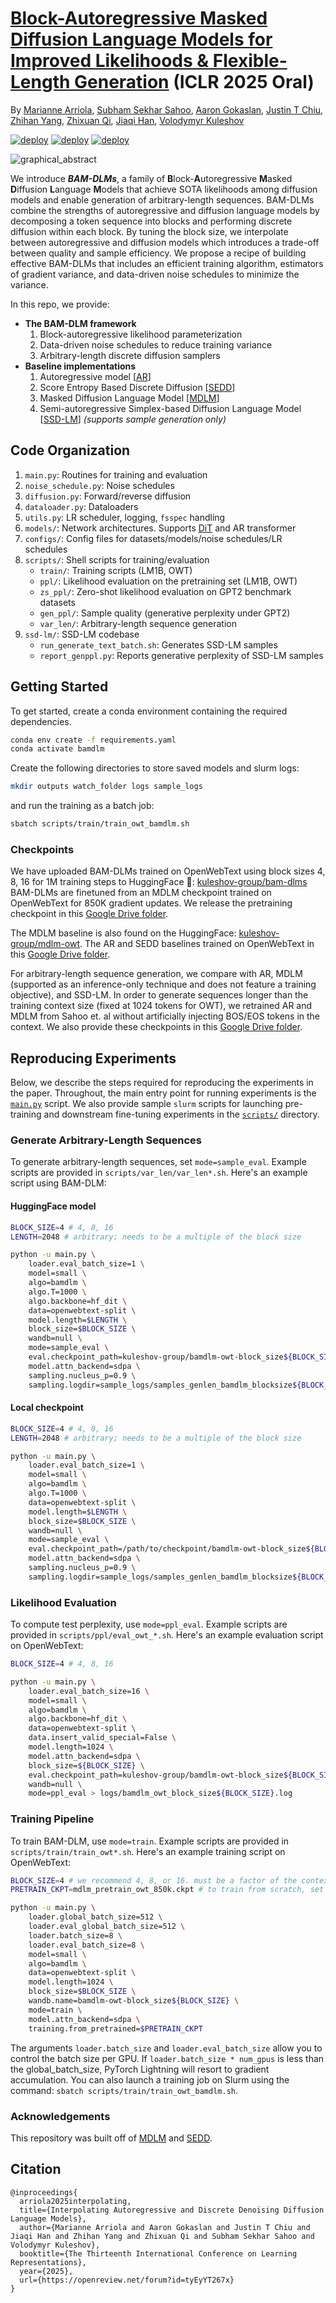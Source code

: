 # [Block-Autoregressive Masked Diffusion Language Models for Improved Likelihoods & Flexible-Length Generation](https://openreview.net/forum?id=tyEyYT267x) (ICLR 2025 Oral)
By [Marianne Arriola](https://mariannearriola.github.io), [Subham Sekhar Sahoo](https://s-sahoo.github.io), [Aaron Gokaslan](https://skylion007.github.io), [Justin T Chiu](https://justinchiu.netlify.app), [Zhihan Yang](https://zhihanyang2022.github.io/), [Zhixuan Qi](https://zhixuanqi.com/), [Jiaqi Han](https://hanjq17.github.io/), [Volodymyr Kuleshov](https://www.cs.cornell.edu/~kuleshov/)

<!-- [![Open In Colab](https://colab.research.google.com/assets/colab-badge.svg)](https://colab.research.google.com/drive/18nC6q7dWq154fI1BXPLwmtnS7Zvbrv6p?usp=sharing/) -->
[![deploy](https://img.shields.io/badge/Paper_📃-black)](https://openreview.net/forum?id=tyEyYT267x)
[![deploy](https://img.shields.io/badge/Blog_📝%20%20-8A2BE2)](https://mariannearriola.github.io/bam-dlms/)
[![deploy](https://img.shields.io/badge/HuggingFace_🤗%20-BAMDLMs%20-orange)](https://huggingface.co/collections/kuleshov-group/bam-dlm-67be95f81b96b15fec50d53f)

![graphical_abstract](readme_assets/graphical_abstract.png)

We introduce ***BAM-DLMs***, a family of **B**lock-**A**utoregressive **M**asked **D**iffusion **L**anguage **M**odels that achieve SOTA likelihoods among diffusion models and enable generation of arbitrary-length sequences. BAM-DLMs combine the strengths of autoregressive and diffusion language models by decomposing a token sequence into blocks and performing discrete diffusion within each block. By tuning the block size, we interpolate between autoregressive and diffusion models which introduces a trade-off between quality and sample efficiency. We propose a recipe of building effective BAM-DLMs that includes an efficient training algorithm, estimators of gradient variance, and data-driven noise schedules to minimize the variance.

<!-- We provide a demo in this [![Open In Colab](https://colab.research.google.com/assets/colab-badge.svg)](https://colab.research.google.com/drive/18nC6q7dWq154fI1BXPLwmtnS7Zvbrv6p?usp=sharing/) notebook. -->


In this repo, we provide:
* **The BAM-DLM framework**
  1. Block-autoregressive likelihood parameterization
  2. Data-driven noise schedules to reduce training variance
  3. Arbitrary-length discrete diffusion samplers
* **Baseline implementations**
  1. Autoregressive model [[AR](https://arxiv.org/abs/2406.07524)]
  2. Score Entropy Based Discrete Diffusion [[SEDD](https://arxiv.org/abs/2310.16834)]
  3. Masked Diffusion Language Model [[MDLM](https://arxiv.org/abs/2406.07524)]
  4. Semi-autoregressive Simplex-based Diffusion Language Model [[SSD-LM](https://arxiv.org/pdf/2210.17432)] *(supports sample generation only)*

<a name="code-organization"></a>
## Code Organization
1. ```main.py```: Routines for training and evaluation
2. ```noise_schedule.py```: Noise schedules
3. ```diffusion.py```: Forward/reverse diffusion
4. ```dataloader.py```: Dataloaders
5. ```utils.py```: LR scheduler, logging, `fsspec` handling
6. ```models/```: Network architectures. Supports [DiT](https://arxiv.org/abs/2212.09748) and AR transformer
7. ```configs/```: Config files for datasets/models/noise schedules/LR schedules
8. ```scripts/```: Shell scripts for training/evaluation
    - ``train/``: Training scripts (LM1B, OWT)
    - ``ppl/``: Likelihood evaluation on the pretraining set (LM1B, OWT)
    - ``zs_ppl/``: Zero-shot likelihood evaluation on GPT2 benchmark datasets
    - ``gen_ppl/``: Sample quality (generative perplexity under GPT2)
    - ``var_len/``: Arbitrary-length sequence generation
9. ```ssd-lm/```: SSD-LM codebase
    - ```run_generate_text_batch.sh```: Generates SSD-LM samples
    - ```report_genppl.py```: Reports generative perplexity of SSD-LM samples


<a name="getting_started"></a>

## Getting Started

To get started, create a conda environment containing the required dependencies.

```bash
conda env create -f requirements.yaml
conda activate bamdlm
```

Create the following directories to store saved models and slurm logs:
```bash
mkdir outputs watch_folder logs sample_logs
```
and run the training as a batch job:
```bash
sbatch scripts/train/train_owt_bamdlm.sh
```

### Checkpoints

We have uploaded BAM-DLMs trained on OpenWebText using block sizes 4, 8, 16 for 1M training steps to HuggingFace 🤗:
[kuleshov-group/bam-dlms](https://huggingface.co/collections/kuleshov-group/bam-dlms-67be95f81b96b15fec50d53f) BAM-DLMs are finetuned from an MDLM checkpoint trained on OpenWebText for 850K gradient updates. We release the pretraining checkpoint in this [Google Drive folder](https://drive.google.com/drive/folders/1Vm4YZBX7bzVuHhIbkY1RHTUsf8v71oew?usp=sharing).


The MDLM baseline is also found on the HuggingFace:
[kuleshov-group/mdlm-owt](https://huggingface.co/kuleshov-group/mdlm-owt). The AR and SEDD baselines trained on OpenWebText in this [Google Drive folder](https://drive.google.com/drive/folders/16LuuptK7Xfk-vzhQYZBZ0SA-B-BFluau?usp=sharing).

For arbitrary-length sequence generation, we compare with AR, MDLM (supported as an inference-only technique and does not feature a training objective), and SSD-LM. In order to generate sequences longer than the training context size (fixed at 1024 tokens for OWT), we retrained AR and MDLM from Sahoo et. al without artificially injecting BOS/EOS tokens in the context. We also provide these checkpoints in this [Google Drive folder](https://drive.google.com/drive/folders/1Vm4YZBX7bzVuHhIbkY1RHTUsf8v71oew?usp=sharing).

## Reproducing Experiments

Below, we describe the steps required for reproducing the experiments in the paper.
Throughout, the main entry point for running experiments is the [`main.py`](./main.py) script.
We also provide sample `slurm` scripts for launching pre-training and downstream fine-tuning experiments in the [`scripts/`](./scripts) directory.


### Generate Arbitrary-Length Sequences

To generate arbitrary-length sequences, set `mode=sample_eval`. Example scripts are provided in `scripts/var_len/var_len*.sh`. Here's an example script using BAM-DLM:
#### HuggingFace model
```bash
BLOCK_SIZE=4 # 4, 8, 16
LENGTH=2048 # arbitrary; needs to be a multiple of the block size

python -u main.py \
    loader.eval_batch_size=1 \
    model=small \
    algo=bamdlm \
    algo.T=1000 \
    algo.backbone=hf_dit \
    data=openwebtext-split \
    model.length=$LENGTH \
    block_size=$BLOCK_SIZE \
    wandb=null \
    mode=sample_eval \
    eval.checkpoint_path=kuleshov-group/bamdlm-owt-block_size${BLOCK_SIZE} \
    model.attn_backend=sdpa \
    sampling.nucleus_p=0.9 \
    sampling.logdir=sample_logs/samples_genlen_bamdlm_blocksize${BLOCK_SIZE}
```

#### Local checkpoint
```bash
BLOCK_SIZE=4 # 4, 8, 16
LENGTH=2048 # arbitrary; needs to be a multiple of the block size

python -u main.py \
    loader.eval_batch_size=1 \
    model=small \
    algo=bamdlm \
    algo.T=1000 \
    data=openwebtext-split \
    model.length=$LENGTH \
    block_size=$BLOCK_SIZE \
    wandb=null \
    mode=sample_eval \
    eval.checkpoint_path=/path/to/checkpoint/bamdlm-owt-block_size${BLOCK_SIZE} \
    model.attn_backend=sdpa \
    sampling.nucleus_p=0.9 \
    sampling.logdir=sample_logs/samples_genlen_bamdlm_blocksize${BLOCK_SIZE}
```

### Likelihood Evaluation 
To compute test perplexity, use `mode=ppl_eval`. Example scripts are provided in `scripts/ppl/eval_owt_*.sh`. Here's an example evaluation script on OpenWebText:
```bash
BLOCK_SIZE=4 # 4, 8, 16

python -u main.py \
    loader.eval_batch_size=16 \
    model=small \
    algo=bamdlm \
    algo.backbone=hf_dit \
    data=openwebtext-split \
    data.insert_valid_special=False \
    model.length=1024 \
    model.attn_backend=sdpa \
    block_size=${BLOCK_SIZE} \
    eval.checkpoint_path=kuleshov-group/bamdlm-owt-block_size${BLOCK_SIZE} \
    wandb=null \
    mode=ppl_eval > logs/bamdlm_owt_block_size${BLOCK_SIZE}.log
```

### Training Pipeline
To train BAM-DLM, use `mode=train`. Example scripts are provided in `scripts/train/train_owt*.sh`. Here's an example training script on OpenWebText:
```bash
BLOCK_SIZE=4 # we recommend 4, 8, or 16. must be a factor of the context length
PRETRAIN_CKPT=mdlm_pretrain_owt_850k.ckpt # to train from scratch, set to null

python -u main.py \
    loader.global_batch_size=512 \
    loader.eval_global_batch_size=512 \
    loader.batch_size=8 \
    loader.eval_batch_size=8 \
    model=small \
    algo=bamdlm \
    data=openwebtext-split \
    model.length=1024 \
    block_size=$BLOCK_SIZE \
    wandb.name=bamdlm-owt-block_size${BLOCK_SIZE} \
    mode=train \
    model.attn_backend=sdpa \
    training.from_pretrained=$PRETRAIN_CKPT
```
The arguments `loader.batch_size` and `loader.eval_batch_size` allow you to control the batch size per GPU. If `loader.batch_size * num_gpus` is less than the global_batch_size, PyTorch Lightning will resort to gradient accumulation. You can also launch a training job on Slurm using the command: `sbatch scripts/train/train_owt_bamdlm.sh`.

### Acknowledgements
This repository was built off of [MDLM](https://github.com/kuleshov-group/mdlm) and [SEDD](https://github.com/louaaron/Score-Entropy-Discrete-Diffusion).

## Citation
```
@inproceedings{
  arriola2025interpolating,
  title={Interpolating Autoregressive and Discrete Denoising Diffusion Language Models},
  author={Marianne Arriola and Aaron Gokaslan and Justin T Chiu and Jiaqi Han and Zhihan Yang and Zhixuan Qi and Subham Sekhar Sahoo and Volodymyr Kuleshov},
  booktitle={The Thirteenth International Conference on Learning Representations},
  year={2025},
  url={https://openreview.net/forum?id=tyEyYT267x}
}
```

